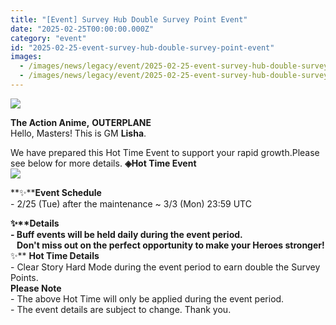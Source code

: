 ```yaml
---
title: "[Event] Survey Hub Double Survey Point Event"
date: "2025-02-25T00:00:00.000Z"
category: "event"
id: "2025-02-25-event-survey-hub-double-survey-point-event"
images:
  - /images/news/legacy/event/2025-02-25-event-survey-hub-double-survey-point-event/dd90a5e5414246bb8ce3019165a7813a.webp
  - /images/news/legacy/event/2025-02-25-event-survey-hub-double-survey-point-event/4aeba603ee2d4ace8a3868642da99f1d.webp
---
```


![](/images/news/legacy/event/2025-02-25-event-survey-hub-double-survey-point-event/dd90a5e5414246bb8ce3019165a7813a.webp)  

**The Action Anime,** **OUTERPLANE**  
Hello, Masters! This is GM **Lisha**.  
  
We have prepared this Hot Time Event to support your rapid growth.Please see below for more details. **◈Hot Time Event**  
![](/images/news/legacy/event/2025-02-25-event-survey-hub-double-survey-point-event/4aeba603ee2d4ace8a3868642da99f1d.webp)  
  
**✨****Event Schedule**  
\- 2/25 (Tue) after the maintenance ~ 3/3 (Mon) 23:59 UTC

  
**✨****Details**  
\- Buff events will be held daily during the event period.  
   Don't miss out on the perfect opportunity to make your Heroes stronger!**✨** **Hot Time Details**  
\- Clear Story Hard Mode during the event period to earn double the Survey Points.  
**Please Note**  
\- The above Hot Time will only be applied during the event period.  
\- The event details are subject to change. Thank you.
